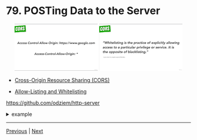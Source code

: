 #  79. POSTing Data to the Server

<p align="center" >
    <img src="../imags/78_Cross-Origin-Resource-Sharing-(CORS).png" width="45%" >
    <img src="../imags/78_Cross-Origin-Resource-Sharing-(CORS)_1.png" width="45%" >
</p>


-   [Cross-Origin Resource Sharing (CORS)](https://developer.mozilla.org/en-US/docs/Web/HTTP/CORS)

-   [Allow-Listing and Whitelisting](https://en.wikipedia.org/wiki/Whitelist)

https://github.com/odziem/http-server

<details>
  <summary> example</summary>

  - `index.js`
  ```
const http = require('http');

PORT = 3000;

const server = http.createServer();

const friends = [
    {
        id: 0,
        name: 'Nikola Tesla'
    },
    {
        id: 1,
        name: 'Sir Isaac Newton'
    },
    {
        id: 2,
        name: 'Albert Einstein'
    }
]
    
server.on('request', (req, res) => {
    const items = req.url.split('/');
    // /friends/2 => ['', 'friends', '2']
    if (req.method === 'POST' && items[1] === 'friends') {
        req.on('data', (data) => {
            const friend = data.toString();
            console.log('request:', friend);
            friends.push(JSON.parse(friend));
        })
    } else if (req.method === 'GET' && items[1] === 'friends'){
        res.statusCode = 200;
        res.setHeader('Content-Type', 'application/json');      
        if (items.length === 3) {
            const friendsIndex = Number(items[2]);
            res.end(JSON.stringify(friends[friendsIndex]));
        } else {
            res.end(JSON.stringify(friends));
        }
    } else if (items[1] === 'messages'){
        res.setHeader('Content-Type', 'text/html'); 
        res.write('<html>');
        res.write('<body>');
        res.write('<ul>');
        res.write('<li> Hello Isaac! </li>');
        res.write('<li> What are your thoughts on astronomy? </li>');
        res.write('</ul>');
        res.write('</body>');
        res.write('</html>');
        res.end();
    } else {
        res.statusCode = 404;
        res.setHeader('Content-Type', 'text/plain');
        res.end('404 Not Found');
    }
});

server.listen(PORT, () => {
  console.log(`Listening on port ${PORT}...`)
});
  ```
  ---

  -   run `node index.js` 
  -   on 'localhost:3000' console keyin

  ```
  fetch('http://localhost:3000/friends', {
    method: 'POST',
    body: JSON.stringify({id: 3, name: 'Ryan Dahl'})
  });
  ```
  
---

<p align="center" >
    <img src="../imags/79_POSTing-Data-to-the-Server_3.png" width="100%" >
</p>

 ---

 -  on webroswer goto `http://localhost:3000/friends` and `http://localhost:3000/friends/3`

 ---

<p align="center" >
    <img src="../imags/79_POSTing-Data-to-the-Server.png" width="100%" >
</p>

---

<p align="center" >
    <img src="../imags/79_POSTing-Data-to-the-Server_1.png" width="100%" >
</p>

---

<p align="center" >
    <img src="../imags/79_POSTing-Data-to-the-Server_2.png" width="100%" >
</p>

</details>


---

[Previous](./78_Cross-Origin-Resource-Sharing-(CORS).md) | [Next]()